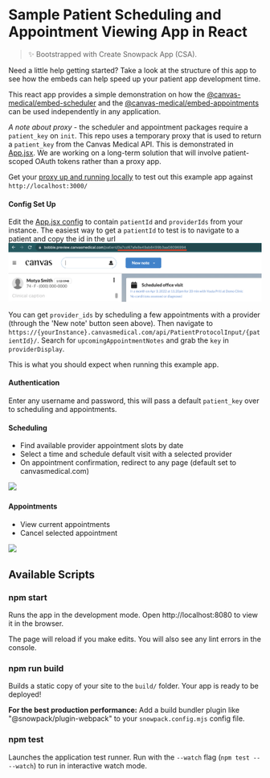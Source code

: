 # Sample Patient Scheduling and Appointment Viewing App in React

> ✨ Bootstrapped with Create Snowpack App (CSA).

Need a little help getting started? Take a look at the structure of this app to see how the embeds can help speed up your patient app development time.

This react app provides a simple demonstration on how the [@canvas-medical/embed-scheduler](https://www.npmjs.com/package/@canvas-medical/embed-scheduler) and the [@canvas-medical/embed-appointments](https://www.npmjs.com/package/@canvas-medical/embed-appointments) can be used independently in any application.

_A note about proxy_ - the scheduler and appointment packages require a `patient_key` on `init`. This repo uses a temporary proxy that is used to return a `patient_key` from the Canvas Medical API. This is demonstrated in [App.jsx](https://github.com/canvas-medical/embed/blob/dedbd366831a40fee9df235cbfe474bd87410ef8/example-apps/react/src/App.jsx#L33-L40).
We are working on a long-term solution that will involve patient-scoped OAuth tokens rather than a proxy app.

Get your [proxy up and running locally](https://github.com/canvas-medical/embed/blob/main/proxy/README.md#local-development) to test out this example app against `http://localhost:3000/`

#### Config Set Up

Edit the [App.jsx config](https://github.com/canvas-medical/embed/blob/fce05737573b308edfc732204990e0ef8ac226c7/example-apps/react/src/App.jsx#L11) to contain `patientId` and `providerIds` from your instance.
The easiest way to get a `patientId` to test is to navigate to a patient and copy the id in the url
![](static/example_content/patient_id_example.png)

You can get `provider_ids` by scheduling a few appointments with a provider (through the 'New note' button seen above). Then navigate to `https://{yourInstance}.canvasmedical.com/api/PatientProtocolInput/{patientId}/`. Search for `upcomingAppointmentNotes` and grab the `key` in `providerDisplay`.

This is what you should expect when running this example app.

#### Authentication

Enter any username and password, this will pass a default `patient_key` over to scheduling and appointments.

#### Scheduling

- Find available provider appointment slots by date
- Select a time and schedule default visit with a selected provider
- On appointment confirmation, redirect to any page (default set to canvasmedical.com)

![](static/example_content/scheduler.png)

#### Appointments

- View current appointments
- Cancel selected appointment

![](static/example_content/appointments.png)

## Available Scripts

### npm start

Runs the app in the development mode.
Open http://localhost:8080 to view it in the browser.

The page will reload if you make edits.
You will also see any lint errors in the console.

### npm run build

Builds a static copy of your site to the `build/` folder.
Your app is ready to be deployed!

**For the best production performance:** Add a build bundler plugin like "@snowpack/plugin-webpack" to your `snowpack.config.mjs` config file.

### npm test

Launches the application test runner.
Run with the `--watch` flag (`npm test -- --watch`) to run in interactive watch mode.
